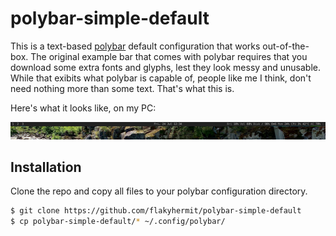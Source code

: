 
# polybar-simple-default

This is a text-based [polybar](https://github.com/polybar/polybar) default configuration that works out-of-the-box. The original example bar that comes with polybar requires that you download some extra fonts and glyphs, lest they look messy and unusable. While that exibits what polybar is capable of, people like me I think, don't need nothing more than some text. That's what this is.

Here's what it looks like, on my PC:

![](./screenshot.png)

## Installation

Clone the repo and copy all files to your polybar configuration directory.
``` bash
$ git clone https://github.com/flakyhermit/polybar-simple-default
$ cp polybar-simple-default/* ~/.config/polybar/
```

